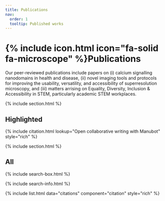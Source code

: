 ```yaml
---
title: Publications
nav:
  order: 1
  tooltip: Published works
---
```


# {% include icon.html icon="fa-solid fa-microscope" %}Publications

Our peer-reviewed publications include papers on (i) calcium signalling nanodomains in health and disease, (ii) novel imaging tools and protocols for improving the usability, versatility, and accessibility of superresolution microscopy, and (iii) matters arrising on Equality, Diversity, Inclusion & Accessibility in STEM, particularly academic STEM workplaces.

{% include section.html %}

## Highlighted

{% include citation.html lookup="Open collaborative writing with Manubot" style="rich" %}

{% include section.html %}

## All

{% include search-box.html %}

{% include search-info.html %}

{% include list.html data="citations" component="citation" style="rich" %}
